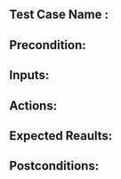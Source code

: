 ## Test Case Name : ##
## Precondition:
## Inputs:
## Actions:
## Expected Reaults:
## Postconditions:

